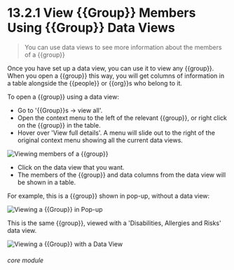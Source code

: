 # 13.2.1 View {{Group}} Members Using {{Group}} Data Views

> You can use data views to see more information about the members of a {{group}}



Once you have set up a data view, you can use it to view any {{group}}. When you open a {{group}} this way, you will get columns of information in a table alongside the {{people}} or {{org}}s who belong to it. 

To open a {{group}} using a data view:

- Go to '{{Group}}s -> view all'.
- Open the context menu to the left of the relevant {{group}}, or right click on the {{group}} in the table.
- Hover over 'View full details'. A menu will slide out to the right of the original context menu showing all the current data views.

![Viewing members of a {{group}}](110a.png)

- Click on the data view that you want.
- The members of the {{group}} and data columns from the data view will be shown in a table. 

For example, this is a {{group}} shown in pop-up, without a data view:

![Viewing a {{Group}} in Pop-up](12.2.1a.png)

This is the same {{group}}, viewed with a 'Disabilities, Allergies and Risks' data view.

![Viewing a {{Group}} with a Data View](12.2.1b.png)


###### core module

